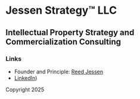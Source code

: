 # Jessen Strategy&trade; LLC
## Intellectual Property Strategy and Commercialization Consulting

### Links
- Founder and Principle: [Reed Jessen](https://www.linkedin.com/in/reedjessen/)
- [LinkedIn](https://www.linkedin.com/company/jessen-strategy/))

Copyright 2025
